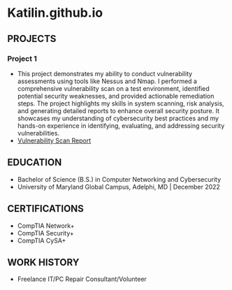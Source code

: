 # Katilin.github.io
## PROJECTS
### Project 1
- This project demonstrates my ability to conduct vulnerability assessments using tools like Nessus and Nmap. I performed a comprehensive vulnerability scan on a test environment, identified potential security weaknesses, and provided actionable remediation steps. The project highlights my skills in system scanning, risk analysis, and generating detailed reports to enhance overall security posture. It showcases my understanding of cybersecurity best practices and my hands-on experience in identifying, evaluating, and addressing security vulnerabilities.
- [Vulnerability Scan Report](https://tinyurl.com/Vulnerability-Scan-Project)

## EDUCATION
- Bachelor of Science (B.S.) in Computer Networking and Cybersecurity
- University of Maryland Global Campus, Adelphi, MD | December 2022

## CERTIFICATIONS
- CompTIA Network+ 
- CompTIA Security+ 
- CompTIA CySA+ 

## WORK HISTORY
- Freelance IT/PC Repair Consultant/Volunteer
